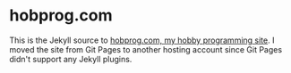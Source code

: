 hobprog.com
================
This is the Jekyll source to <a href="http://hobprog.com">hobprog.com, my hobby programming site</a>. I moved the site from Git Pages to another hosting account since Git Pages didn't support any Jekyll plugins. 
